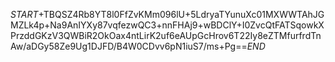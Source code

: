 $START$+TBQSZ4Rb8YT8l0FfZvKMm096lU+5LdryaTYunuXc01MXWWTAhJGMZLk4p+Na9AnIYXy87vqfezwQC3+nnFHAj9+wBDClY+I0ZvcQtFATSqowkXPrzddGKzV3QWBiR2OkOax4ntLirK2uf6eAUpGcHrov6T22Iy8eZTMfurfrdTnAw/aDGy58Ze9Ug1DJFD/B4W0CDvv6pN1iuS7/ms+Pg==$END$